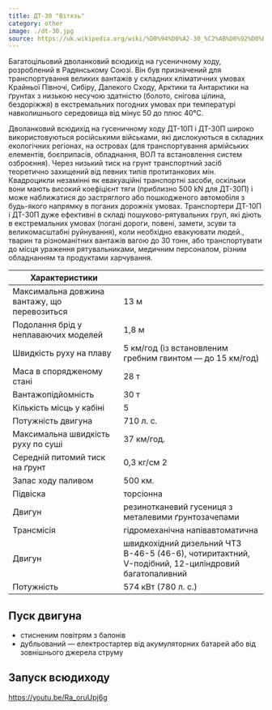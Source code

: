 ```yaml
---
title: ДТ-30 "Вітязь"
category: other
image: ./dt-30.jpg
source: https://uk.wikipedia.org/wiki/%D0%94%D0%A2-30_%C2%AB%D0%92%D0%B8%D1%82%D1%8F%D0%B7%D1%8C%C2%BB
---
```


Багатоцільовий дволанковий всюдихід на гусеничному ходу, розроблений в Радянському Союзі. Він був призначений для транспортування великих вантажів у складних кліматичних умовах Крайньої Півночі, Сибіру, Далекого Сходу, Арктики та Антарктики на ґрунтах з низькою несучою здатністю (болото, снігова цілина, бездоріжжя) в екстремальних погодних умовах при температурі навколишнього середовища від мінус 50 до плюс 40°С.

Дволанковий всюдихід на гусеничному ходу ДТ-10П і ДТ-30П широко використовуються російськими військами, які дислокуються в складних екологічних регіонах, на островах (для транспортування армійських елементів, боєприпасів, обладнання, ВОЛ та встановлення систем озброєння). Через низький тиск на грунт транспортний засіб теоретично захищений від певних типів протитанкових мін. Квадроцикли незамінні як евакуаційні транспортні засоби, оскільки вони мають високий коефіцієнт тяги (приблизно 500 kN для ДТ-30П) і може наближатися до застряглого або пошкодженого автомобіля з будь-якого напрямку в поганих дорожніх умовах. Транспортери ДТ-10П і ДТ-30П дуже ефективні в складі пошуково-рятувальних груп, які діють в екстремальних умовах (погані дороги, повені, замети, зсуви та великомасштабні руйнування), коли необхідно евакуювати людей., тварин та різноманітних вантажів вагою до 30 тонн, або транспортувати до місця ураження рятувальниками, медичним персоналом, різним обладнанням та продуктами харчування.

| Характеристики                               |                                                                                                    |
| -------------------------------------------- | -------------------------------------------------------------------------------------------------- |
| Максимальна довжина вантажу, що перевозиться | 13 м                                                                                               |
| Подолання брід у неплаваючих моделей         | 1,8 м                                                                                              |
| Швидкість руху на плаву                      | 5 км/год (із встановленим гребним гвинтом — до 15 км/год)                                          |
| Маса в спорядженому стані                    | 28 т                                                                                               |
| Вантажопідйомність                           | 30 т                                                                                               |
| Кількість місць у кабіні                     | 5                                                                                                  |
| Потужність двигуна                           | 710 л. с.                                                                                          |
| Максимальна швидкість руху по суші           | 37 км/год.                                                                                         |
| Середній питомий тиск на ґрунт               | 0,3 кг/см 2                                                                                        |
| Запас ходу паливом                           | 500 км.                                                                                            |
| Підвіска                                     | торсіонна                                                                                          |
| Двигун                                       | резинотканевий гусениця з металевими ґрунтозачепами                                                |
| Трансмісія                                   | гідромеханічна напівавтоматична                                                                    |
| Двигун                                       | швидкохідний дизельний ЧТЗ В-46-5 (46-6), чотиритактний, V-подібний, 12-циліндровий багатопаливний |
| Потужність                                   | 574 кВт (780 л. с.)                                                                                |

## Пуск двигуна

-   стисненим повітрям з балонів
-   дубльований — електростартер від акумуляторних батарей або від зовнішнього джерела струму

## Запуск всюдиходу

https://youtu.be/Ra_oruUpj6g

